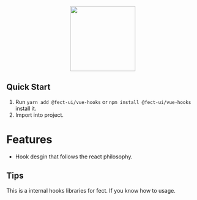 <p align="center" height="170">
<img  style="height:170px;width:170px;" height="170" width="170"
src="https://user-images.githubusercontent.com/52351095/118687359-7e809480-b837-11eb-8083-b0504ec79652.png"/>
</p>

## Quick Start

1. Run `yarn add @fect-ui/vue-hooks` or `npm install @fect-ui/vue-hooks` install it.
2. Import into project.

# Features

- Hook desgin that follows the react philosophy.

## Tips

This is a internal hooks libraries for fect. If you know how to usage.
